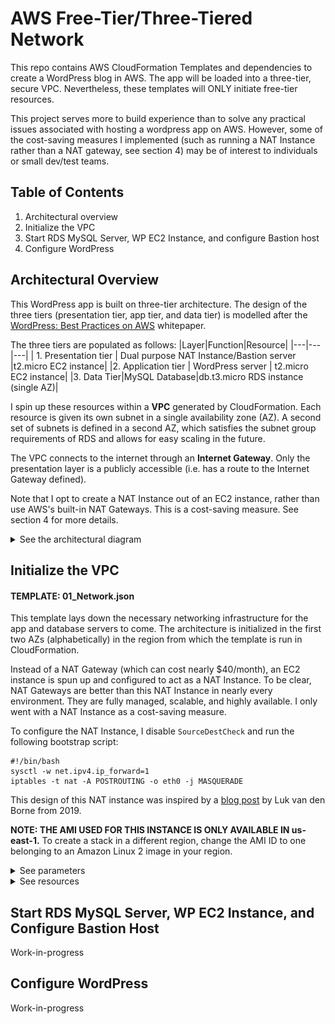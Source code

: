 # AWS Free-Tier/Three-Tiered Network
This repo contains AWS CloudFormation Templates and dependencies to create a WordPress blog in AWS. The app will be loaded into a three-tier, secure VPC. Nevertheless, these templates will ONLY initiate free-tier resources.

This project serves more to build experience than to solve any practical issues associated with hosting a wordpress app on AWS. However, some of the cost-saving measures I implemented (such as running a NAT Instance rather than a NAT gateway, see section 4) may be of interest to individuals or small dev/test teams.

## Table of Contents
1. Architectural overview
2. Initialize the VPC
3. Start RDS MySQL Server, WP EC2 Instance, and configure Bastion host
4. Configure WordPress

## Architectural Overview
This WordPress app is built on three-tier architecture. The design of the three tiers (presentation tier, app tier, and data tier) is modelled after the [WordPress: Best Practices on AWS](https://aws.amazon.com/blogs/architecture/wordpress-best-practices-on-aws/) whitepaper. 

The three tiers are populated as follows:
 |Layer|Function|Resource|
 |---|---|---|
 | 1. Presentation tier | Dual purpose NAT Instance/Bastion server |t2.micro EC2 instance|
 |2. Application tier | WordPress server | t2.micro EC2 instance|
 |3. Data Tier|MySQL Database|db.t3.micro RDS instance (single AZ)|

I spin up these resources within a **VPC** generated by CloudFormation. Each resource is given its own subnet in a single availability zone (AZ). A second set of subnets is defined in a second AZ, which satisfies the subnet group requirements of RDS and allows for easy scaling in the future.

The VPC connects to the internet through an **Internet Gateway**. Only the presentation layer is a publicly accessible (i.e. has a route to the Internet Gateway defined). 

Note that I opt to create a NAT Instance out of an EC2 instance, rather than use AWS's built-in NAT Gateways. This is a cost-saving measure. See section 4 for more details.

<Details><Summary>See the architectural diagram</summary>
<picture>
  <source media="(prefers-color-scheme: dark)" srcset="/assets/WordPress Architecture DarkMode.jpeg" | width=750>
  <source media="(prefers-color-scheme: light)" srcset="/assets/WordPress Architecture.jpeg" | width=750>
  <img alt="A diagram of the architecture that is created with these CloudFormation Templates." src="/assets/WordPress Architecture DarkMode.jpeg" | width=750>
</picture>
</Details>

## Initialize the VPC
#### TEMPLATE: 01_Network.json
This template lays down the necessary networking infrastructure for the app and database servers to come. The architecture is initialized in the first two AZs (alphabetically) in the region from which the template is run in CloudFormation. 

Instead of a NAT Gateway (which can cost nearly $40/month), an EC2 instance is spun up and configured to act as a NAT Instance. To be clear, NAT Gateways are better than this NAT Instance in nearly every environment. They are fully managed, scalable, and highly available. I only went with a NAT Instance as a cost-saving measure.

To configure the NAT Instance, I disable `SourceDestCheck` and run the following bootstrap script:
```
#!/bin/bash
sysctl -w net.ipv4.ip_forward=1
iptables -t nat -A POSTROUTING -o eth0 -j MASQUERADE
```
This design of this NAT instance was inspired by a [blog post](https://www.kabisa.nl/tech/cost-saving-with-nat-instances/) by Luk van den Borne from 2019. 

**NOTE: THE AMI USED FOR THIS INSTANCE IS ONLY AVAILABLE IN us-east-1.** To create a stack in a different region, change the AMI ID to one belonging to an Amazon Linux 2 image in your region.

<Details><Summary>See parameters</summary>

 |Parameter|Function|
 |---|---|
 |EnvironmentName | An environment name that is prefixed to resource names |
 | VpcCIDR | Please enter the IP range (CIDR notation) for this VPC |
 | PublicSubnet1CIDR | Please enter the IP range (CIDR notation) for the public subnet in the first Availability Zone |
 | PublicSubnet2CIDR | Please enter the IP range (CIDR notation) for the public subnet in the second Availability Zone |        
 | PrivateAppSubnet1CIDR | Please enter the IP range (CIDR notation) for the (private) app subnet in the first Availability Zone |
 | PrivateAppSubnet2CIDR | Please enter the IP range (CIDR notation) for the (private) app subnet in the second Availability Zone |
 | PrivateDBSubnet1CIDR | Please enter the IP range (CIDR notation) for the (private) database subnet in the first Availability Zone |
 | PrivateDBSubnet2CIDR | Please enter the IP range (CIDR notation) for the (private) database subnet in the second Availability Zone |
 | SSHLocation | The IP address range that can be used to SSH to the EC2 instances |
 | KeyName | Name of an existing EC2 KeyPair to enable SSH access to the NAT instance. Note that the Securit Group associated with the NAT instance does not allow SSH traffic. However, the same instance will later be configured as a Bastion host which *does* allow SSH. |
 </Details>

<Details><Summary>See resources</summary>

 |Resource|Description|
 |---|---|
 VPC|A virtual private cloud with the CIDR block specified in the parameters
 InternetGateway|Default Internet Gateway
 InternetGatewayAttachment|Connect Internet Gateway to VPC
 PublicSubnet1 and PublicSubnet2|Makes a call to `"Fn::GetAZs"` to get a list of AZs in the region you are running the template in. Initializes a subnet in the first (Subnet1) or second (Subnet2) AZ in the region (alphabetically). `MapPublicIpOnLaunch` is set to `true`.
PrivateAppSubnet1/2 and PrivateDBSubnet1/2|Makes a call to `"Fn::GetAZs"` to get a list of AZs in the region you are running the template in. Initializes a subnet in the first (Subnet1) or second (Subnet2) AZ in the region (alphabetically).
NATSecurityGroup|Security group to be used by the NAT Instance. Enables HTTP/HTTPS communication to and from any IP.
NATInstance1|Initializes an t2.micro (free-tier) EC2 instance inside PublicSubnet1. The bootstrap script and `SourceDestCheck=false` attribute together enable IP forwarding (i.e. NAT funcationality). An SSH key pair is associated with the instance for later use. **NOTE: THE AMI USED FOR THIS INSTANCE IS ONLY AVAILABLE IN us-east-1.**
PublicRouteTable and PublicInternetRoute|Creates a route to the internet through the Internet Gateway.
PrivateRouteTable and PrivateInternetRoute|Creates a route to the internet through the NAT Instance.
___RouteTableAssociation|Associates each of the subnets with either PublicRouteTable (public subnets) or PrivateRouteTable (private subnets).
</details>

## Start RDS MySQL Server, WP EC2 Instance, and Configure Bastion Host
Work-in-progress

## Configure WordPress
Work-in-progress